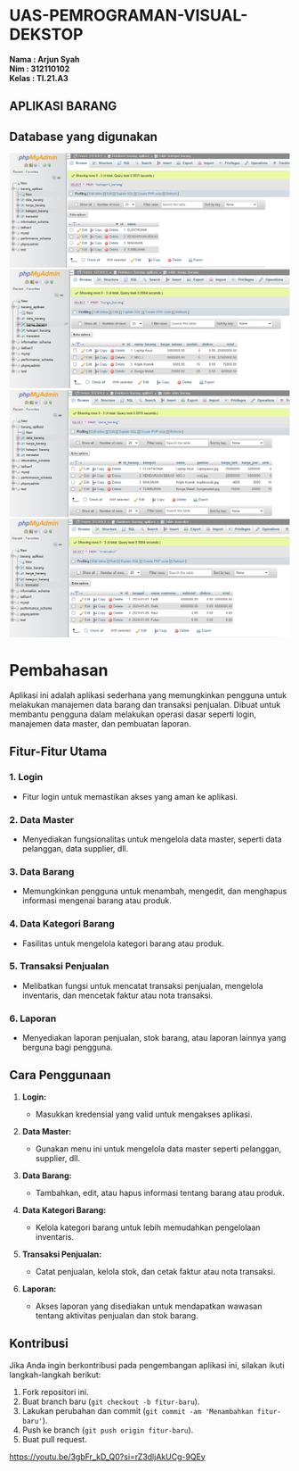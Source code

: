 # UAS-PEMROGRAMAN-VISUAL-DEKSTOP

**Nama   : Arjun Syah** <br/>
**Nim   : 312110102** <br/>
**Kelas : TI.21.A3** <br/>

## APLIKASI BARANG
## Database yang digunakan
![ArjunSyah](./img/kategoribarang.png)
![ArjunSyah](./img/hargabarang.png)
![ArjunSyah](./img/databarang.png)
![ArjunSyah](./img/Transaksi.png)
# Pembahasan
Aplikasi ini adalah aplikasi sederhana yang memungkinkan pengguna untuk melakukan manajemen data barang dan transaksi penjualan. Dibuat untuk membantu pengguna dalam melakukan operasi dasar seperti login, manajemen data master, dan pembuatan laporan.

## Fitur-Fitur Utama

### 1. Login
   - Fitur login untuk memastikan akses yang aman ke aplikasi.

### 2. Data Master
   - Menyediakan fungsionalitas untuk mengelola data master, seperti data pelanggan, data supplier, dll.

### 3. Data Barang
   - Memungkinkan pengguna untuk menambah, mengedit, dan menghapus informasi mengenai barang atau produk.

### 4. Data Kategori Barang
   - Fasilitas untuk mengelola kategori barang atau produk.

### 5. Transaksi Penjualan
   - Melibatkan fungsi untuk mencatat transaksi penjualan, mengelola inventaris, dan mencetak faktur atau nota transaksi.

### 6. Laporan
   - Menyediakan laporan penjualan, stok barang, atau laporan lainnya yang berguna bagi pengguna.

## Cara Penggunaan

1. **Login:**
   - Masukkan kredensial yang valid untuk mengakses aplikasi.

2. **Data Master:**
   - Gunakan menu ini untuk mengelola data master seperti pelanggan, supplier, dll.

3. **Data Barang:**
   - Tambahkan, edit, atau hapus informasi tentang barang atau produk.

4. **Data Kategori Barang:**
   - Kelola kategori barang untuk lebih memudahkan pengelolaan inventaris.

5. **Transaksi Penjualan:**
   - Catat penjualan, kelola stok, dan cetak faktur atau nota transaksi.

6. **Laporan:**
   - Akses laporan yang disediakan untuk mendapatkan wawasan tentang aktivitas penjualan dan stok barang.

## Kontribusi

Jika Anda ingin berkontribusi pada pengembangan aplikasi ini, silakan ikuti langkah-langkah berikut:
1. Fork repositori ini.
2. Buat branch baru (`git checkout -b fitur-baru`).
3. Lakukan perubahan dan commit (`git commit -am 'Menambahkan fitur-baru'`).
4. Push ke branch (`git push origin fitur-baru`).
5. Buat pull request.

https://youtu.be/3gbFr_kD_Q0?si=rZ3dljAkUCg-9QEy
